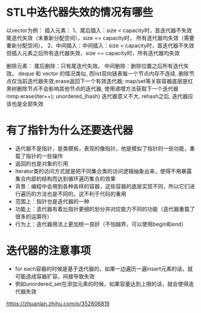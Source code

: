 # STL中迭代器失效的情况有哪些

以vector为例： 插入元素： 1、尾后插入：size < capacity时，首迭代器不失效尾迭代失效（未重新分配空间），size == capacity时， 所有迭代器均失效（需要重新分配空间）。 2、中间插入：中间插入：size < capacity时，首迭代器不失效但插入元素之后所有迭代器失效，size ==  capacity时，所有迭代器均失效



删除元素： 尾后删除：只有尾迭代失效。 中间删除：删除位置之后所有迭代失效。 deque 和 vector 的情况类似,  而list双向链表每一个节点内存不连续, 删除节点仅当前迭代器失效,erase返回下一个有效迭代器;  map/set等关联容器底层是红黑树删除节点不会影响其他节点的迭代器, 使用递增方法获取下一个迭代器 mmp.erase(iter++);  unordered_(hash) 迭代器意义不大, rehash之后, 迭代器应该也是全部失效





# 有了指针为什么还要迭代器

- 迭代器不是指针，是类模板，表现的像指针，他是模拟了指针的一些功能，重载了指针的一些操作
- 返回的也是对象的引用
- Iterator类的访问方式就是把不同集合类的访问逻辑抽象出来，使得不用暴露集合内部的结构而达到循环遍历集合的效果
- 背景：编程中会用到各种各样的容器，这些容器的底层实现不同，所以它们进行遍历的方法也是不同的，这不利于代码的重用
- 范围上：指针也是迭代器的一种
- 功能上：迭代器有着比指针更细的划分并对应能力不同的功能（迭代器重载了很多的运算符）
- 行为上：迭代器用法上更加统一良好（不怕越界，可以使用begin和end）





# 迭代器的注意事项

- for each容器的时候是基于迭代器的，如果一边遍历一遍insert元素的话，就可能造成容器扩容，间接导致失效
- 例如unordered_set在添加元素的时候，如果容量达到上限的话，就会使得迭代器失效



https://zhuanlan.zhihu.com/p/352606819
